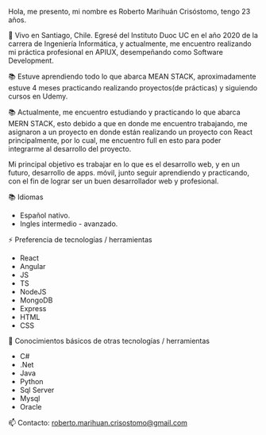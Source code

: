 Hola, me presento, mi nombre es Roberto Marihuán Crisóstomo, tengo 23 años.

🌱 Vivo en Santiago, Chile. Egresé del Instituto Duoc UC en el año 2020 de la carrera de Ingeniería Informática, y actualmente, me encuentro realizando mi práctica profesional en APIUX, desempeñando como Software Development.

📚 Estuve aprendiendo todo lo que abarca MEAN STACK, aproximadamente estuve 4 meses practicando realizando
proyectos(de prácticas) y siguiendo cursos en Udemy.

📚 Actualmente, me encuentro estudiando y practicando lo que abarca MERN STACK, esto debido a que en donde me encuentro trabajando, me asignaron a un proyecto en donde están realizando un proyecto con React principalmente, por lo cual, me encuentro full en esto para poder integrarme al desarrollo del proyecto.

Mi principal objetivo es trabajar en lo que es el desarrollo web, y en un futuro, desarrollo de apps. móvil, junto seguir aprendiendo y practicando, con el fin de lograr ser un buen desarrollador web y profesional.

📚 Idiomas
  * Español nativo.
  * Ingles intermedio - avanzado.

⚡ Preferencia de tecnologías / herramientas
  * React
  * Angular
  * JS
  * TS
  * NodeJS
  * MongoDB
  * Express
  * HTML
  * CSS
 
🌱 Conocimientos básicos de otras tecnologías / herramientas
  * C#
  * .Net
  * Java
  * Python
  * Sql Server
  * Mysql
  * Oracle

📫 Contacto: roberto.marihuan.crisostomo@gmail.com

<!--
**robertomc20/robertomc20** is a ✨ _special_ ✨ repository because its `README.md` (this file) appears on your GitHub profile.

Here are some ideas to get you started:

- 🔭 I’m currently working on ...
- 🌱 I’m currently learning ...
- 👯 I’m looking to collaborate on ...
- 🤔 I’m looking for help with ...
- 💬 Ask me about ...
- 📫 How to reach me: ...
- 😄 Pronouns: ...
- ⚡ Fun fact: ...
-->
